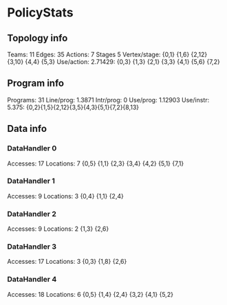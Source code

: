 # PolicyStats
## Topology info
Teams:		11
Edges:		35
Actions:	7
Stages		5
Vertex/stage:	{0,1} {1,6} {2,12} {3,10} {4,4} {5,3} 
Use/action:	2.71429: {0,3} {1,3} {2,1} {3,3} {4,1} {5,6} {7,2} 

## Program info
Programs:	31
Line/prog:	1.3871
Intr/prog:	0
Use/prog:	1.12903
Use/instr:	5.375: {0,2}{1,5}{2,12}{3,5}{4,3}{5,1}{7,2}{8,13}

## Data info

### DataHandler 0
Accesses:	17
Locations:	7
{0,5} {1,1} {2,3} {3,4} {4,2} {5,1} {7,1} 

### DataHandler 1
Accesses:	9
Locations:	3
{0,4} {1,1} {2,4} 

### DataHandler 2
Accesses:	9
Locations:	2
{1,3} {2,6} 

### DataHandler 3
Accesses:	17
Locations:	3
{0,3} {1,8} {2,6} 

### DataHandler 4
Accesses:	18
Locations:	6
{0,5} {1,4} {2,4} {3,2} {4,1} {5,2} 